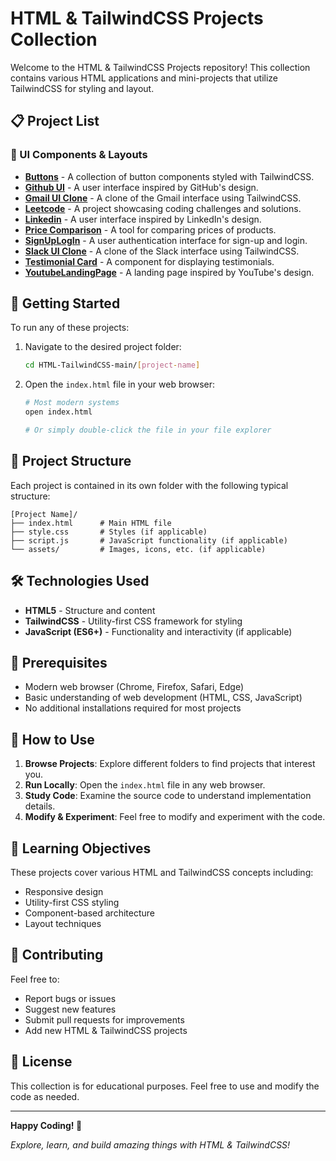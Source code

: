 # HTML & TailwindCSS Projects Collection

Welcome to the HTML & TailwindCSS Projects repository! This collection contains various HTML applications and mini-projects that utilize TailwindCSS for styling and layout.

## 📋 Project List

### 🎨 UI Components & Layouts
- **[Buttons](./Buttons/)** - A collection of button components styled with TailwindCSS.
- **[Github UI](./Github%20UI/)** - A user interface inspired by GitHub's design.
- **[Gmail UI Clone](./Gmail%20UI%20Clone/)** - A clone of the Gmail interface using TailwindCSS.
- **[Leetcode](./Leetcode/)** - A project showcasing coding challenges and solutions.
- **[Linkedin](./Linkedin/)** - A user interface inspired by LinkedIn's design.
- **[Price Comparison](./Price%20Comparison/)** - A tool for comparing prices of products.
- **[SignUpLogIn](./SignUpLogIn/)** - A user authentication interface for sign-up and login.
- **[Slack UI Clone](./Slack%20UI%20Clone/)** - A clone of the Slack interface using TailwindCSS.
- **[Testimonial Card](./Testimonial%20Card/)** - A component for displaying testimonials.
- **[YoutubeLandingPage](./YoutubeLandingPage/)** - A landing page inspired by YouTube's design.

## 🚀 Getting Started

To run any of these projects:

1. Navigate to the desired project folder:
   ```bash
   cd HTML-TailwindCSS-main/[project-name]
   ```

2. Open the `index.html` file in your web browser:
   ```bash
   # Most modern systems
   open index.html
   
   # Or simply double-click the file in your file explorer
   ```

## 📁 Project Structure

Each project is contained in its own folder with the following typical structure:
```
[Project Name]/
├── index.html      # Main HTML file
├── style.css       # Styles (if applicable)
├── script.js       # JavaScript functionality (if applicable)
└── assets/         # Images, icons, etc. (if applicable)
```

## 🛠️ Technologies Used

- **HTML5** - Structure and content
- **TailwindCSS** - Utility-first CSS framework for styling
- **JavaScript (ES6+)** - Functionality and interactivity (if applicable)

## 🔧 Prerequisites

- Modern web browser (Chrome, Firefox, Safari, Edge)
- Basic understanding of web development (HTML, CSS, JavaScript)
- No additional installations required for most projects

## 📖 How to Use

1. **Browse Projects**: Explore different folders to find projects that interest you.
2. **Run Locally**: Open the `index.html` file in any web browser.
3. **Study Code**: Examine the source code to understand implementation details.
4. **Modify & Experiment**: Feel free to modify and experiment with the code.

## 🎯 Learning Objectives

These projects cover various HTML and TailwindCSS concepts including:
- Responsive design
- Utility-first CSS styling
- Component-based architecture
- Layout techniques

## 🤝 Contributing

Feel free to:
- Report bugs or issues
- Suggest new features
- Submit pull requests for improvements
- Add new HTML & TailwindCSS projects

## 📝 License

This collection is for educational purposes. Feel free to use and modify the code as needed.

---

**Happy Coding! 🚀**

*Explore, learn, and build amazing things with HTML & TailwindCSS!*
